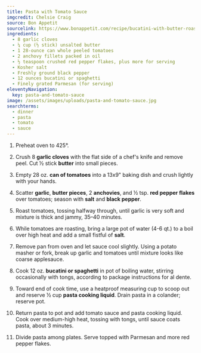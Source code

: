 ```yaml
---
title: Pasta with Tomato Sauce
imgcredit: Chelsie Craig
source: Bon Appetit
sourcelink: https://www.bonappetit.com/recipe/bucatini-with-butter-roasted-tomato-sauce
ingredients:
  - 8 garlic cloves
  - ¼ cup (½ stick) unsalted butter
  - 1 28-ounce can whole peeled tomatoes
  - 2 anchovy fillets packed in oil
  - ½ teaspoon crushed red pepper flakes, plus more for serving
  - Kosher salt
  - Freshly ground black pepper
  - 12 ounces bucatini or spaghetti
  - Finely grated Parmesan (for serving)
eleventyNavigation:
  key: pasta-and-tomato-sauce
image: /assets/images/uploads/pasta-and-tomato-sauce.jpg
searchterms:
  - dinner
  - pasta
  - tomato
  - sauce
---
```


1. Preheat oven to 425°.

2. Crush 8 **garlic cloves** with the flat side of a chef's knife and remove peel. Cut ½ stick **butter** into small pieces.

3. Empty 28 oz. **can of tomatoes** into a 13x9" baking dish and crush lightly with your hands.

4. Scatter **garlic**, **butter pieces**, 2 **anchovies**, and ½ tsp. **red pepper flakes** over tomatoes; season with **salt** and **black pepper**.

5. Roast tomatoes, tossing halfway through, until garlic is very soft and mixture is thick and jammy, 35–40 minutes.

6. While tomatoes are roasting, bring a large pot of water (4-6 qt.) to a boil over high heat and add a small fistful of **salt**.

7. Remove pan from oven and let sauce cool slightly. Using a potato masher or fork, break up garlic and tomatoes until mixture looks like coarse applesauce.

8. Cook 12 oz. **bucatini or spaghetti** in pot of boiling water, stirring occasionally with tongs, according to package instructions for al dente.

9. Toward end of cook time, use a heatproof measuring cup to scoop out and reserve ½ cup **pasta cooking liquid**. Drain pasta in a colander; reserve pot.

10. Return pasta to pot and add tomato sauce and pasta cooking liquid. Cook over medium-high heat, tossing with tongs, until sauce coats pasta, about 3 minutes.

11. Divide pasta among plates. Serve topped with Parmesan and more red pepper flakes.
